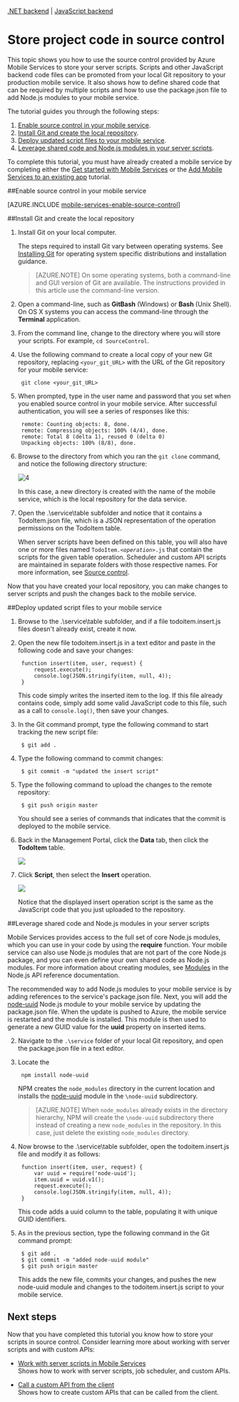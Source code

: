 <properties 
	pageTitle="Store project code in source control - Azure Mobile Services" 
	description="Learn how to store your server script files and modules in a local Git repo on your computer." 
	services="mobile-services" 
	documentationCenter="" 
	authors="ggailey777" 
	manager="dwrede" 
	editor=""/>

<tags 
	ms.service="mobile-services" 
	ms.workload="mobile" 
	ms.tgt_pltfrm="" 
	ms.devlang="multiple" 
	ms.topic="article" 
	ms.date="11/21/2014" 
	ms.author="glenga"/>

<div class="dev-center-tutorial-subselector">
	<a href="/documentation/articles/mobile-services-dotnet-backend-store-code-source-control/" title=".NET backend">.NET backend</a> | <a href="/documentation/articles/mobile-services-store-scripts-source-control/"  title="JavaScript backend" class="current">JavaScript backend</a>
</div>

# Store project code in source control

This topic shows you how to use the source control provided by Azure Mobile Services to store your server scripts. Scripts and other JavaScript backend code files can be promoted from your local Git repository to your production mobile service. It also shows how to define shared code that can be required by multiple scripts and how to use the package.json file to add Node.js modules to your mobile service. 

The tutorial guides you through the following steps:

1. [Enable source control in your mobile service].
2. [Install Git and create the local repository].
3. [Deploy updated script files to your mobile service].
4. [Leverage shared code and Node.js modules in your server scripts].

To complete this tutorial, you must have already created a mobile service by completing either the [Get started with Mobile Services] or the [Add Mobile Services to an existing app] tutorial.

##<a name="enable-source-control"></a>Enable source control in your mobile service

[AZURE.INCLUDE [mobile-services-enable-source-control](../includes/mobile-services-enable-source-control.md)]

##<a name="clone-repo"></a>Install Git and create the local repository

1. Install Git on your local computer. 

	The steps required to install Git vary between operating systems. See [Installing Git] for operating system specific distributions and installation guidance.

	> [AZURE.NOTE]
	> On some operating systems, both a command-line and GUI version of Git are available. The instructions provided in this article use the command-line version.

2. Open a command-line, such as **GitBash** (Windows) or **Bash** (Unix Shell). On OS X systems you can access the command-line through the **Terminal** application.

3. From the command line, change to the directory where you will store your scripts. For example, `cd SourceControl`.

4. Use the following command to create a local copy of your new Git repository, replacing `<your_git_URL>` with the URL of the Git repository for your mobile service:

		git clone <your_git_URL>

5. When prompted, type in the user name and password that you set when you enabled source control in your mobile service. After successful authentication, you will see a series of responses like this:

		remote: Counting objects: 8, done.
		remote: Compressing objects: 100% (4/4), done.
		remote: Total 8 (delta 1), reused 0 (delta 0)
		Unpacking objects: 100% (8/8), done.

6. Browse to the directory from which you ran the `git clone` command, and notice the following directory structure:

	![4][4]

	In this case, a new directory is created with the name of the mobile service, which is the local repository for the data service. 

7. Open the .\service\table subfolder and notice that it contains a TodoItem.json file, which is a JSON representation of the operation permissions on the TodoItem table. 

	When server scripts have been defined on this table, you will also have one or more files named <code>TodoItem._&lt;operation&gt;_.js</code> that contain the scripts for the given table operation. Scheduler and custom API scripts are maintained in separate folders with those respective names. For more information, see [Source control].

Now that you have created your local repository, you can make changes to server scripts and push the changes back to the mobile service.

##<a name="deploy-scripts"></a>Deploy updated script files to your mobile service

1. Browse to the .\service\table subfolder, and if a file todoitem.insert.js files doesn't already exist, create it now.

2. Open the new file todoitem.insert.js in a text editor and paste in the following code and save your changes:

		function insert(item, user, request) {
		    request.execute();
		    console.log(JSON.stringify(item, null, 4));
		}
	
	This code simply writes the inserted item to the log. If this file already contains code, simply add some valid JavaScript code to this file, such as a call to `console.log()`, then save your changes. 

3. In the Git command prompt, type the following command to start tracking the new script file:

		$ git add .
	

4. Type the following command to commit changes:

		$ git commit -m "updated the insert script"

5. Type the following command to upload the changes to the remote repository:

		$ git push origin master
	
	You should see a series of commands that indicates that the commit is deployed to the mobile service.

6. Back in the Management Portal, click the **Data** tab, then click the **TodoItem** table.

	![][5]

3. Click **Script**, then select the **Insert** operation.

	![][6]

	Notice that the displayed insert operation script is the same as the JavaScript code that you just uploaded to the repository.

##<a name="use-npm"></a>Leverage shared code and Node.js modules in your server scripts

Mobile Services provides access to the full set of core Node.js modules, which you can use in your code by using the **require** function. Your mobile service can also use Node.js modules that are not part of the core Node.js package, and you can even define your own shared code as Node.js modules. For more information about creating modules, see [Modules][Node.js API Documentation: Modules] in the Node.js API reference documentation.

The recommended way to add Node.js modules to your mobile service is by adding references to the service's package.json file. Next, you will add the [node-uuid] Node.js module to your mobile service by updating the package.json file. When the update is pushed to Azure, the mobile service is restarted and the module is installed. This module is then used to generate a new GUID value for the **uuid** property on inserted items. 

2. Navigate to the `.\service` folder of your local Git repository, and open the package.json file in a text editor.

3. Locate the  

		npm install node-uuid

	NPM creates the `node_modules` directory in the current location and installs the [node-uuid] module in the `\node-uuid` subdirectory. 

	> [AZURE.NOTE] When `node_modules` already exists in the directory hierarchy, NPM will create the `\node-uuid` subdirectory there instead of creating a new `node_modules` in the repository. In this case, just delete the existing `node_modules` directory.

4. Now browse to the .\service\table subfolder, open the todoitem.insert.js file and modify it as follows:

		function insert(item, user, request) {
		    var uuid = require('node-uuid');
		    item.uuid = uuid.v1();
		    request.execute();
		    console.log(JSON.stringify(item, null, 4));
		}

	This code adds a uuid column to the table, populating it with unique GUID identifiers.

5. As in the previous section, type the following command in the Git command prompt: 

		$ git add .
		$ git commit -m "added node-uuid module"
		$ git push origin master
		
	This adds the new file, commits your changes, and pushes the new node-uuid module and changes to the todoitem.insert.js script to your mobile service.

## <a name="next-steps"> </a>Next steps

Now that you have completed this tutorial you know how to store your scripts in source control. Consider learning more about working with server scripts and with custom APIs: 

+ [Work with server scripts in Mobile Services]
	<br/>Shows how to work with server scripts, job scheduler, and custom APIs.

+ [Call a custom API from the client] 
	<br/> Shows how to create custom APIs that can be called from the client.

<!-- Anchors. -->
[Enable source control in your mobile service]: #enable-source-control
[Install Git and create the local repository]: #clone-repo
[Deploy updated script files to your mobile service]: #deploy-scripts
[Leverage shared code and Node.js modules in your server scripts]: #use-npm

<!-- Images. -->
[4]: ./media/mobile-services-store-scripts-source-control/mobile-source-local-repo.png
[5]: ./media/mobile-services-store-scripts-source-control/mobile-portal-data-tables.png
[6]: ./media/mobile-services-store-scripts-source-control/mobile-insert-script-source-control.png

<!-- URLs. -->
[Git website]: http://git-scm.com
[Source control]: http://msdn.microsoft.com/library/windowsazure/c25aaede-c1f0-4004-8b78-113708761643
[Installing Git]: http://git-scm.com/book/en/Getting-Started-Installing-Git
[Get started with Mobile Services]: mobile-services-ios-get-started.md
[Add Mobile Services to an existing app]: mobile-services-ios-get-started-data.md
[Work with server scripts in Mobile Services]: mobile-services-how-to-use-server-scripts.md
[Azure Management Portal]: https://manage.windowsazure.com/
[Call a custom API from the client]: mobile-services-ios-call-custom-api.md
[Node.js API Documentation: Modules]: http://nodejs.org/api/modules.html
[node-uuid]: https://npmjs.org/package/node-uuid
